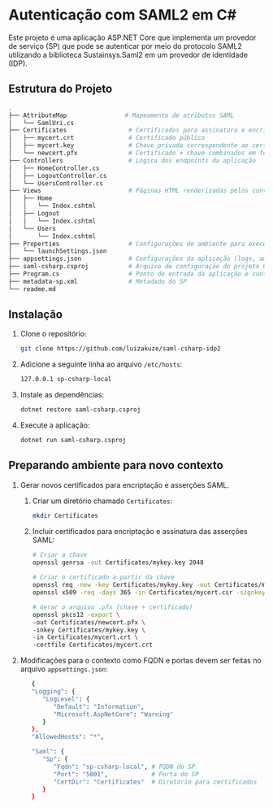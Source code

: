 # Autenticação com SAML2 em C#
 
Este projeto é uma aplicação ASP.NET Core que implementa um provedor de serviço (SP) que pode se autenticar por meio do protocolo SAML2 utilizando a biblioteca Sustainsys.Saml2 em um provedor de identidade (IDP).
 
## Estrutura do Projeto

```bash
.
├── AttributeMap                # Mapeamento de atributos SAML  
│   └── SamlUri.cs              
├── Certificates                 # Certificados para assinatura e encriptação das asserções SAML 
│   ├── mycert.crt               # Certificado público
│   ├── mycert.key               # Chave privada correspondente ao certificado
│   └── newcert.pfx              # Certificado + chave combinados em formato PFX (usado pelo SP)
├── Controllers                  # Lógica dos endpoints da aplicação
│   ├── HomeController.cs        
│   ├── LogoutController.cs       
│   └── UsersController.cs        
├── Views                        # Páginas HTML renderizadas pelos controllers
│   ├── Home
│   │   └── Index.cshtml         
│   ├── Logout
│   │   └── Index.cshtml          
│   └── Users
│       └── Index.cshtml         
├── Properties                   # Configurações de ambiente para execução local (porta, perfil etc)
│   └── launchSettings.json      
├── appsettings.json             # Configurações da aplicação (logs, ambiente e variáveis locais)
├── saml-csharp.csproj           # Arquivo de configuração do projeto C# (.NET)
├── Program.cs                   # Ponto de entrada da aplicação e configuração do serviço 
├── metadata-sp.xml              # Metadado do SP
└── readme.md                    
```

## Instalação
1. Clone o repositório:

   ```sh
   git clone https://github.com/luizakuze/saml-csharp-idp2
   ```
2. Adicione a seguinte linha ao arquivo  `/etc/hosts`:

   ```sh
   127.0.0.1 sp-csharp-local
   ```
3. Instale as dependências:

   ```sh
   dotnet restore saml-csharp.csproj
   ```
4. Execute a aplicação:

   ```sh
   dotnet run saml-csharp.csproj
   ``` 
 

## Preparando ambiente para novo contexto

1. Gerar novos certificados para encriptação e asserções SAML.

   1. Criar um diretório chamado `Certificates`:

      ```bash
      mkdir Certificates 
      ```

   2. Incluir certificados para encriptação e assinatura das asserções SAML:

      ```bash
      # Criar a chave
      openssl genrsa -out Certificates/mykey.key 2048
 
      # Criar o certificado a partir da chave
      openssl req -new -key Certificates/mykey.key -out Certificates/mycert.csr
      openssl x509 -req -days 365 -in Certificates/mycert.csr -signkey Certificates/mykey.key -out Certificates/mycert.crt

      # Gerar o arquivo .pfx (chave + certificado)
      openssl pkcs12 -export \
      -out Certificates/newcert.pfx \
      -inkey Certificates/mykey.key \
      -in Certificates/mycert.crt \
      -certfile Certificates/mycert.crt
      ```
2. Modificações para o contexto como FQDN e portas devem ser feitas no arquivo `appsettings.json`:
      ```bash
         {
         "Logging": {
            "LogLevel": {
               "Default": "Information",
               "Microsoft.AspNetCore": "Warning"
            }
         },
         "AllowedHosts": "*",

         "Saml": {
            "Sp": {
               "Fqdn": "sp-csharp-local", # FQDN do SP
               "Port": "5001",            # Porta do SP
               "CertDir": "Certificates"  # Diretório para certificados
            } 
         }
      ```